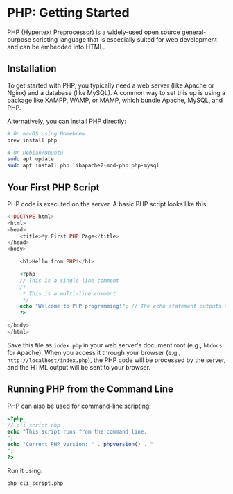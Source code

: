 # PHP: Getting Started

PHP (Hypertext Preprocessor) is a widely-used open source general-purpose scripting language that is especially suited for web development and can be embedded into HTML.

## Installation

To get started with PHP, you typically need a web server (like Apache or Nginx) and a database (like MySQL). A common way to set this up is using a package like XAMPP, WAMP, or MAMP, which bundle Apache, MySQL, and PHP.

Alternatively, you can install PHP directly:

```bash
# On macOS using Homebrew
brew install php

# On Debian/Ubuntu
sudo apt update
sudo apt install php libapache2-mod-php php-mysql
```

## Your First PHP Script

PHP code is executed on the server. A basic PHP script looks like this:

```php
<!DOCTYPE html>
<html>
<head>
    <title>My First PHP Page</title>
</head>
<body>

    <h1>Hello from PHP!</h1>

    <?php
    // This is a single-line comment
    /*
     * This is a multi-line comment
     */
    echo "Welcome to PHP programming!"; // The echo statement outputs text
    ?>

</body>
</html>
```

Save this file as `index.php` in your web server's document root (e.g., `htdocs` for Apache). When you access it through your browser (e.g., `http://localhost/index.php`), the PHP code will be processed by the server, and the HTML output will be sent to your browser.

## Running PHP from the Command Line

PHP can also be used for command-line scripting:

```php
<?php
// cli_script.php
echo "This script runs from the command line.
";
echo "Current PHP version: " . phpversion() . "
";
?>
```

Run it using:

```bash
php cli_script.php
```
